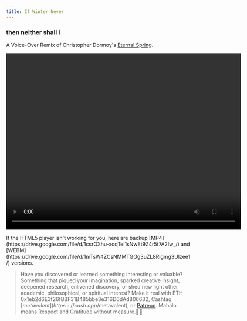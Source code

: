 ```yaml
---
title: If Winter Never
---
```


### then neither shall i

A Voice-Over Remix of Christopher Dormoy's [Eternal Spring](https://vimeo.com/689902544).

<p></p>
<video class="center"loading="lazy" width="640" height="480" controls autoplay>
  <source src="https://github.com/metavalent/metavalent.github.io/blob/gh-pages/assets/audio-video/If_Winter_Never.mp4?raw=true" type="video/mp4">
  <source src=src="https://github.com/metavalent/metavalent.github.io/blob/gh-pages/assets/audio-video/If_Winter_Never.webm?raw=true" type="video/webm">
Your browser does not support the video tag. Try [MP4](https://drive.google.com/file/d/1csrQXhu-xoqTei1sNwEt9Z4r5t7A2Iw_/) or [WEBM](https://drive.google.com/file/d/1mTsW4ZCsNMMTGGg3uZL8Rigmg3Ulzee1/) versions.
</video>

<p></p>
If the HTML5 player isn't working for you, here are backup [MP4](https://drive.google.com/file/d/1csrQXhu-xoqTei1sNwEt9Z4r5t7A2Iw_/) and [WEBM](https://drive.google.com/file/d/1mTsW4ZCsNMMTGGg3uZL8Rigmg3Ulzee1/) versions.

<!-- a bubbleapps experiment
https://simplevideoplayer.bubbleapps.io/video?mp4=https://github.com/metavalent/metavalent.github.io/blob/gh-pages/assets/audio-video/If_Winter_Never.mp4?raw=true&webm=https://github.com/metavalent/metavalent.github.io/blob/gh-pages/assets/audio-video/If_Winter_Never.webm?raw=true
-->

> Have you discovered or learned something interesting or valuable? Something that piqued your imagination, sparked creative insight, deepened research, enlivened discovery, or shed new light other academic, philosophical, or spiritual interest? Make it real with ETH 0x1eb2d6E3f26fBBF31B485bbe3e316D6dAd806632, Cashtag [$metavalent](https://cash.app/$metavalent), or [Patreon](https://patreon.com/metavalent). Mahalo means Respect and Gratitude without measure.🙏🏼
